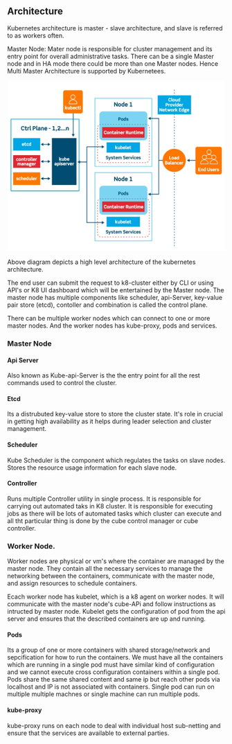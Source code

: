 ## Architecture

Kubernetes architecture is master - slave architecture, and slave is referred to as workers often.

Master Node: 
Mater node is responsible for cluster management and its entry point for overall administrative tasks. There can be a single Master node and in HA mode there could be more than one Master nodes. Hence Multi Master Architecture is supported by Kubernetees.

![alt text](./imgs/img01.jpg)

Above diagram depicts a high level architecture of the kubernetes architecture.

The end user can submit the request to k8-cluster either by CLI or using API's or K8 UI dashboard which will be entertained by the Master node. The master node has multiple components like scheduler, api-Server, key-value pair store (etcd), contoller and combination is called the control plane. 

There can be multiple worker nodes which can connect to one or more master nodes. And the worker nodes has kube-proxy, pods and services.

### Master Node

#### Api Server
Also known as Kube-api-Server is the the entry point for all the rest commands used to control the cluster.

#### Etcd
Its a distrubuted key-value store to store the cluster state. It's role in crucial in getting high availability as it helps during leader selection and cluster management.

#### Scheduler
Kube Scheduler is the component which regulates the tasks on slave nodes. Stores the resource usage information for each slave node.

#### Controller
Runs multiple Controller utility in single process. It is responsible for carrying out automated taks in K8 cluster. It is responsible for executing jobs as there will be lots of automated tasks which cluster can execute and all tht particular thing is done by the cube control manager or cube controller.

### Worker Node.
Worker nodes are physical or vm's where the container are managed by the master node. They contain all the necessary services to manage the networking between the containers, communicate with the master node, and assign resources to schedule containers.

Ecach worker node has kubelet, which is a k8 agent on worker nodes. It will communicate with the master node's cube-APi and follow instructions as intructed by master node. Kubelet gets the configuration of pod from the api server and ensures that the described containers are up and running.

#### Pods
Its a group of one or more containers with shared storage/network and sepcification for how to run the containers. We must have all the containers which are running in a single pod must have similar kind of configuration and we cannot execute cross configuration containers within a single pod.
Pods share the same shared content and same ip but reach other pods via localhost and IP is not associated with containers.
Single pod can run on multiple multiple machnes or single machine can run multiple pods.

#### kube-proxy
kube-proxy runs on each node to deal with individual host sub-netting and ensure that the services are available to external parties.

